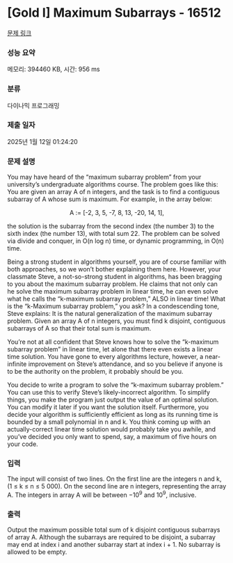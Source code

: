 # [Gold I] Maximum Subarrays - 16512 

[문제 링크](https://www.acmicpc.net/problem/16512) 

### 성능 요약

메모리: 394460 KB, 시간: 956 ms

### 분류

다이나믹 프로그래밍

### 제출 일자

2025년 1월 12일 01:24:20

### 문제 설명

<p>You may have heard of the “maximum subarray problem” from your university’s undergraduate algorithms course. The problem goes like this: You are given an array A of n integers, and the task is to find a contiguous subarray of A whose sum is maximum. For example, in the array below:</p>

<p style="text-align: center;">A := [-2, 3, 5, -7, 8, 13, -20, 14, 1],</p>

<p>the solution is the subarray from the second index (the number 3) to the sixth index (the number 13), with total sum 22. The problem can be solved via divide and conquer, in O(n log n) time, or dynamic programming, in O(n) time.</p>

<p>Being a strong student in algorithms yourself, you are of course familiar with both approaches, so we won’t bother explaining them here. However, your classmate Steve, a not-so-strong student in algorithms, has been bragging to you about the maximum subarray problem. He claims that not only can he solve the maximum subarray problem in linear time, he can even solve what he calls the “k-maximum subarray problem,” ALSO in linear time! What is the “k-Maximum subarray problem,” you ask? In a condescending tone, Steve explains: It is the natural generalization of the maximum subarray problem. Given an array A of n integers, you must find k disjoint, contiguous subarrays of A so that their total sum is maximum.</p>

<p>You’re not at all confident that Steve knows how to solve the “k-maximum subarray problem” in linear time, let alone that there even exists a linear time solution. You have gone to every algorithms lecture, however, a near-infinite improvement on Steve’s attendance, and so you believe if anyone is to be the authority on the problem, it probably should be you.</p>

<p>You decide to write a program to solve the “k-maximum subarray problem.” You can use this to verify Steve’s likely-incorrect algorithm. To simplify things, you make the program just output the value of an optimal solution. You can modify it later if you want the solution itself. Furthermore, you decide your algorithm is sufficiently efficient as long as its running time is bounded by a small polynomial in n and k. You think coming up with an actually-correct linear time solution would probably take you awhile, and you’ve decided you only want to spend, say, a maximum of five hours on your code.</p>

### 입력 

 <p>The input will consist of two lines. On the first line are the integers n and k, (1 ≤ k ≤ n ≤ 5 000). On the second line are n integers, representing the array A. The integers in array A will be between −10<sup>9</sup> and 10<sup>9</sup>, inclusive.</p>

### 출력 

 <p>Output the maximum possible total sum of k disjoint contiguous subarrays of array A. Although the subarrays are required to be disjoint, a subarray may end at index i and another subarray start at index i + 1. No subarray is allowed to be empty.</p>

